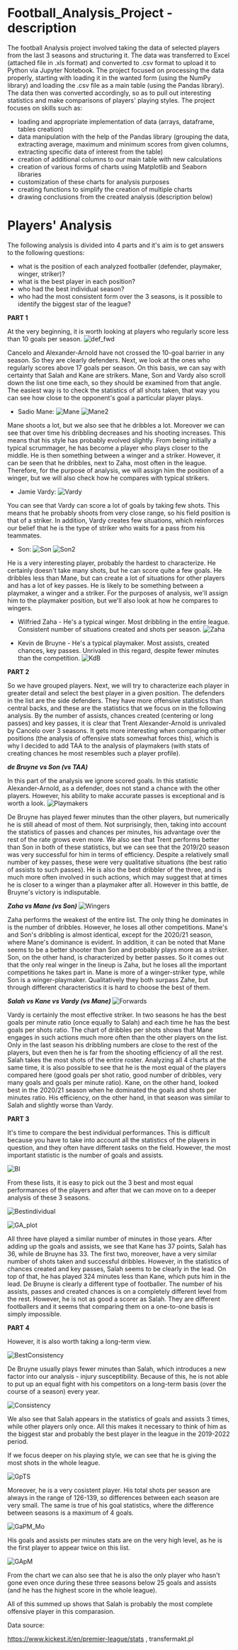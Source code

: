 # Football_Analysis_Project - description

The football Analysis project involved taking the data of selected players from the last 3 seasons and structuring it. The data was transferred to Excel (attached file in .xls format) and converted to .csv format to upload it to Python via Jupyter Notebook.
The project focused on processing the data properly, starting with loading it in the wanted form (using the NumPy library) and loading the .csv file as a main table (using the Pandas library).
The data then was converted accordingly, so as to pull out interesting statistics and make comparisons of players' playing styles. The project focuses on skills such as:
- loading and appropriate implementation of data (arrays, dataframe, tables creation)
- data manipulation with the help of the Pandas library (grouping the data, extracting average, maximum and minimum scores from given columns, extracting specific data of interest from the table)
- creation of additional columns to our main table with new calculations
- creation of various forms of charts using Matplotlib and Seaborn libraries
- customization of these charts for analysis purposes
- creating functions to simplify the creation of multiple charts
- drawing conclusions from the created analysis (description below)

# Players' Analysis

The following analysis is divided into 4 parts and it's aim is to get answers to the following questions:
- what is the position of each analyzed footballer (defender, playmaker, winger, striker)?
- what is the best player in each position?
- who had the best individual season?
- who had the most consistent form over the 3 seasons, is it possible to identify the biggest star of the league?

<b> PART 1 </b>

At the very beginning, it is worth looking at players who regularly score less than 10 goals per season.
![def_fwd](https://user-images.githubusercontent.com/111128309/218095610-6a6241b0-4b13-4445-911b-88efe4da244c.jpg)

Cancelo and Alexander-Arnold have not crossed the 10-goal barrier in any season. So they are clearly defenders. Next, we look at the ones who regularly scores above 17 goals per season. On this basis, we can say with certainty that Salah and Kane are strikers. Mane, Son and Vardy also scroll down the list one time each, so they should be examined from that angle. The easiest way is to check the statistics of all shots taken, that way you can see how close to the opponent's goal a particular player plays. 
-	Sadio Mane:
![Mane](https://user-images.githubusercontent.com/111128309/218096741-b4f735fa-3076-4521-9c07-4eac136d98f9.jpg)
![Mane2](https://user-images.githubusercontent.com/111128309/218096757-ac3cb211-4434-472f-a45b-4bebb0eefec5.jpg)

Mane shoots a lot, but we also see that he dribbles a lot. Moreover we can see that over time his dribbling decreases and his shooting increases. This means that his style has probably evolved slightly. From being initially a typical scrummager, he has become a player who plays closer to the middle. He is then something between a winger and a striker. However, it can be seen that he dribbles, next to Zaha, most often in the league. Therefore, for the purpose of analysis, we will assign him the position of a winger, but we will also check how he compares with typical strikers.
-	Jamie Vardy:
![Vardy](https://user-images.githubusercontent.com/111128309/218096773-f5a3a244-f955-4bf5-b0ab-da2c84203682.jpg)

You can see that Vardy can score a lot of goals by taking few shots. This means that he probably shoots from very close range, so his field position is that of a striker. In addition, Vardy creates few situations, which reinforces our belief that he is the type of striker who waits for a pass from his teammates.
-	Son:
![Son](https://user-images.githubusercontent.com/111128309/218096842-f965925d-23ef-40e2-b625-bb51d9f992f4.jpg)
![Son2](https://user-images.githubusercontent.com/111128309/218096857-ef8ee21c-0cf2-451a-ab43-4f59395e11db.jpg)

He is a very interesting player, probably the hardest to characterize. He certainly doesn't take many shots, but he can score quite a few goals. He dribbles less than Mane, but can create a lot of situations for other players and has a lot of key passes. He is likely to be something between a playmaker, a winger and a striker. For the purposes of analysis, we'll assign him to the playmaker position, but we'll also look at how he compares to wingers.
-	Wilfried Zaha - He's a typical winger. Most dribbling in the entire league. Consistent number of situations created and shots per season.
![Zaha](https://user-images.githubusercontent.com/111128309/218096906-da28f041-23e1-4665-bf3b-05a20489a591.jpg)

-	Kevin de Bruyne - He's a typical playmaker. Most assists, created chances, key passes. Unrivaled in this regard, despite fewer minutes than the competition.
![KdB](https://user-images.githubusercontent.com/111128309/218096876-d856e09e-ea0a-4d0d-9e81-26822a443379.jpg)

<b> PART 2 </b>

So we have grouped players. Next, we will try to characterize each player in greater detail and select the best player in a given position.
The defenders in the list are the side defenders. They have more offensive statistics than central backs, and these are the statistics that we focus on in the following analysis. By the number of assists, chances created (centering or long passes) and key passes, it is clear that Trent Alexander-Arnold is unrivaled by Cancelo over 3 seasons. It gets more interesting when comparing other positions (the analysis of offensive stats somewhat forces this), which is why I decided to add TAA to the analysis of playmakers (with stats of creating chances he most resembles such a player profile).

<i><b> de Bruyne vs Son (vs TAA) </i></b>

In this part of the analysis we ignore scored goals. In this statistic Alexander-Arnold, as a defender, does not stand a chance with the other players. However, his ability to make accurate passes is exceptional and is worth a look.
![Playmakers](https://user-images.githubusercontent.com/111128309/218097429-c144dd2a-1c51-471d-b89c-b95efb0e2ce0.jpg)

De Bruyne has played fewer minutes than the other players, but numerically he is still ahead of most of them. Not surprisingly, then, taking into account the statistics of passes and chances per minutes, his advantage over the rest of the rate grows even more. We also see that Trent performs better than Son in both of these statistics, but we can see that the 2019/20 season was very successful for him in terms of efficiency. Despite a relatively small number of key passes, these were very qualitative situations (the best ratio of assists to such passes). He is also the best dribbler of the three, and is much more often involved in such actions, which may suggest that at times he is closer to a winger than a playmaker after all. However in this battle, de Bruyne's victory is indisputable.

<i><b> Zaha vs Mane (vs Son) </i></b>
![Wingers](https://user-images.githubusercontent.com/111128309/218105030-f32f35c9-3d24-4e53-80e7-491452c39880.jpg)

Zaha performs the weakest of the entire list. The only thing he dominates in is the number of dribbles. However, he loses all other competitions. Mane's and Son's dribbling is almost identical, except for the 2020/21 season, where Mane's dominance is evident. In addition, it can be noted that Mane seems to be a better shooter than Son and probably plays more as a striker. Son, on the other hand, is characterized by better passes. So it comes out that the only real winger in the lineup is Zaha, but he loses all the important competitions he takes part in. Mane is more of a winger-striker type, while Son is a winger-playmaker. Qualitatively they both surpass Zahe, but through different characteristics it is hard to choose the best of them.

<i><b> Salah vs Kane vs Vardy (vs Mane) </i></b>
![Forwards](https://user-images.githubusercontent.com/111128309/218105069-c5e94b9b-e29b-46ff-95a7-0e882944dc23.jpg)

Vardy is certainly the most effective striker. In two seasons he has the best goals per minute ratio (once equally to Salah) and each time he has the best goals per shots ratio. The chart of dribbles per shots shows that Mane engages in such actions much more often than the other players on the list. Only in the last season his dribbling numbers are close to the rest of the players, but even then he is far from the shooting efficiency of all the rest. Salah takes the most shots of the entire roster. Analyzing all 4 charts at the same time, it is also possible to see that he is the most equal of the players compared here (good goals per shot ratio, good number of dribbles, very many goals and goals per minute ratio). Kane, on the other hand, looked best in the 2020/21 season when he dominated the goals and shots per minutes ratio. His efficiency, on the other hand, in that season was similar to Salah and slightly worse than Vardy.

<b> PART 3 </b>

It's time to compare the best individual performances. This is difficult because you have to take into account all the statistics of the players in question, and they often have different tasks on the field. However, the most important statistic is the number of goals and assists.

![BI](https://user-images.githubusercontent.com/111128309/218113261-6a635e36-7095-418b-b5b3-86644cba8635.jpg)

From these lists, it is easy to pick out the 3 best and most equal performances of the players and after that we can move on to a deeper analysis of these 3 seasons.

![Bestindividual](https://user-images.githubusercontent.com/111128309/218113337-90315eba-fa01-42ce-aa09-32c25710d818.jpg)

![GA_plot](https://user-images.githubusercontent.com/111128309/222784313-8913da7d-d823-4428-9382-e24235c0621a.jpg)

All three have played a similar number of minutes in those years. After adding up the goals and assists, we see that Kane has 37 points, Salah has 36, while de Bruyne has 33. The first two, moreover, have a very similar number of shots taken and successful dribbles. However, in the statistics of chances created and key passes, Salah seems to be clearly in the lead. On top of that, he has played 324 minutes less than Kane, which puts him in the lead. De Bruyne is clearly a different type of footballer. The number of his assists, passes and created chances is on a completely different level from the rest. However, he is not as good a scorer as Salah. They are different footballers and it seems that comparing them on a one-to-one basis is simply impossible.


<b> PART 4 </b>

However, it is also worth taking a long-term view.

![BestConsistency](https://user-images.githubusercontent.com/111128309/218113472-4a14113b-d786-4401-81c5-08dffb544d3b.jpg)

De Bruyne usually plays fewer minutes than Salah, which introduces a new factor into our analysis - injury susceptibility. Because of this, he is not able to put up an equal fight with his competitors on a long-term basis (over the course of a season) every year.


![Consistency](https://user-images.githubusercontent.com/111128309/218113537-a20e58d4-d327-43b4-9006-5d2b5fa846cd.jpg)

We also see that Salah appears in the statistics of goals and assists 3 times, while other players only once. All this makes it necessary to think of him as the biggest star and probably the best player in the league in the 2019-2022 period.

If we focus deeper on his playing style, we can see that he is giving the most shots in the whole league.

![GpTS](https://user-images.githubusercontent.com/111128309/235902514-a5f9fbc9-b27e-4f9a-9cc9-0806529fcfb3.jpg)

Moreover, he is a very cosistent player. His total shots per season are always in the range of 126-139, so differences between each season are very small. The same is true of his goal statistics, where the difference between seasons is a maximum of 4 goals.

![GaPM_Mo](https://user-images.githubusercontent.com/111128309/235903591-2f0295cb-b8f1-40b7-a832-1d5aaebe75ba.jpg)

His goals and assists per minutes stats are on the very high level, as he is the first player to appear twice on this list.

![GApM](https://user-images.githubusercontent.com/111128309/235903955-63c69a89-f690-4d81-b796-65c01d5339c3.jpg)

From the chart we can also see that he is also the only player who hasn't gone even once during these three seasons below 25 goals and assists (and he has the highest score in the whole league).

All of this summed up shows that Salah is probably the most complete offensive player in this comparasion.



Data source:

https://www.kickest.it/en/premier-league/stats
, transfermakt.pl
